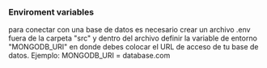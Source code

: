 ### Enviroment variables

para conectar con una base de datos es necesario crear un archivo .env fuera de la carpeta "src" y dentro del archivo definir la variable de entorno "MONGODB_URI" en donde debes colocar el URL de acceso de tu base de datos.
Ejemplo: MONGODB_URI = database.com